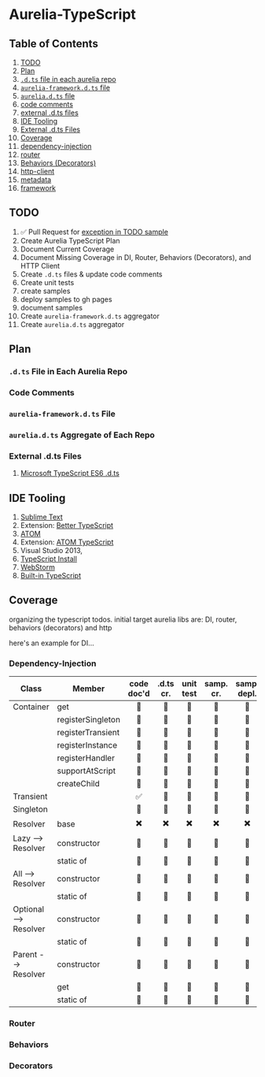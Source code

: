 # Aurelia-TypeScript

## Table of Contents

1. [TODO](https://github.com/cmichaelgraham/aurelia-typescript/blob/master/Aurelia-TypeScript.md#todo)
3. [Plan]()
  1. [`.d.ts` file in each aurelia repo](https://github.com/cmichaelgraham/aurelia-typescript/blob/master/Aurelia-TypeScript.md#dts-file-in-each-aurelia-repo)
  3. [`aurelia-framework.d.ts` file](https://github.com/cmichaelgraham/aurelia-typescript/blob/master/Aurelia-TypeScript.md#aurelia-frameworkdts-file)
  3. [`aurelia.d.ts` file](https://github.com/cmichaelgraham/aurelia-typescript/blob/master/Aurelia-TypeScript.md#aureliadts-aggregate-of-each-repo)
  4. [code comments](https://github.com/cmichaelgraham/aurelia-typescript/blob/master/Aurelia-TypeScript.md#code-comments)
  5. [external .d.ts files](https://github.com/cmichaelgraham/aurelia-typescript/blob/master/Aurelia-TypeScript.md#external-dts-files)
2. [IDE Tooling](https://github.com/cmichaelgraham/aurelia-typescript/blob/master/Aurelia-TypeScript.md#ide-tooling)
2. [External .d.ts Files](https://github.com/cmichaelgraham/aurelia-typescript/blob/master/Aurelia-TypeScript.md#external-dts-files)
2. [Coverage](https://github.com/cmichaelgraham/aurelia-typescript/blob/master/Aurelia-TypeScript.md#coverage)
  1. [dependency-injection](https://github.com/cmichaelgraham/aurelia-typescript/blob/master/Aurelia-TypeScript.md#dependency-injection)
  2. [router](https://github.com/cmichaelgraham/aurelia-typescript/blob/master/Aurelia-TypeScript.md#router)
  3. [Behaviors (Decorators)]()
  4. [http-client]()
  5. [metadata](https://github.com/cmichaelgraham/aurelia-typescript/blob/master/Aurelia-TypeScript.md#Metadata)
  6. [framework]()

## TODO

1. :white_check_mark: Pull Request for [exception in TODO sample](https://github.com/aurelia/templating/issues/34)
1. Create Aurelia TypeScript Plan
2. Document Current Coverage
3. Document Missing Coverage in DI, Router, Behaviors (Decorators), and HTTP Client
4. Create `.d.ts` files & update code comments
5. Create unit tests
6. create samples
7. deploy samples to gh pages
8. document samples
5. Create `aurelia-framework.d.ts` aggregator
6. Create `aurelia.d.ts` aggregator

## Plan

### `.d.ts` File in Each Aurelia Repo

### Code Comments

### `aurelia-framework.d.ts` File

### `aurelia.d.ts` Aggregate of Each Repo

### External .d.ts Files

1. [Microsoft TypeScript ES6 .d.ts](https://github.com/Microsoft/TypeScript/blob/master/bin/lib.es6.d.ts)

## IDE Tooling

1. [Sublime Text](http://www.sublimetext.com/)
  2. Extension: [Better TypeScript](https://github.com/lavrton/sublime-better-typescript)
2. [ATOM](https://atom.io/)
  3. Extension: [ATOM TypeScript](https://atom.io/packages/atom-typescript)
3. Visual Studio 2013, 
  4. [TypeScript Install](http://www.typescriptlang.org/#Download)
4. [WebStorm](https://www.jetbrains.com/webstorm/)
  4. [Built-in TypeScript](https://www.jetbrains.com/webstorm/features/#modern_languages)

## Coverage

organizing the typescript todos.  initial target aurelia libs are: DI, router, behaviors (decorators) and http 

here's an example for DI...

### Dependency-Injection

| Class | Member | code doc'd | .d.ts cr. | unit test | samp. cr. | samp. depl. | samp. doc'd |
| --- | --- | :---: | :---: | :---: | :---: | :---: |  :---: |
| Container | get | :memo: | :memo: | :memo: | :memo: | :memo: | :memo: |
|  | registerSingleton | :memo: | :memo: | :memo: | :memo: | :memo: | :memo: |
|  | registerTransient | :memo: | :memo: | :memo: | :memo: | :memo: | :memo: |
|  | registerInstance | :memo: | :memo: | :memo: | :memo: | :memo: | :memo: |
|  | registerHandler | :memo: | :memo: | :memo: | :memo: | :memo: | :memo: |
|  | supportAtScript | :memo: | :memo: | :memo: | :memo: | :memo: | :memo: |
|  | createChild | :memo: | :memo: | :memo: | :memo: | :memo: | :memo: |
| Transient |  | :white_check_mark: | :memo: | :memo: | :memo: | :memo: | :memo: |
| Singleton |  | :memo: | :memo: | :memo: | :memo: | :memo: | :memo: |
| Resolver | base | :heavy_multiplication_x: | :heavy_multiplication_x: | :heavy_multiplication_x: | :heavy_multiplication_x: | :heavy_multiplication_x: |  :heavy_multiplication_x: |
| Lazy --> Resolver | constructor | :memo: | :memo: | :memo: | :memo: | :memo: | :memo: |
|  | static of | :memo: | :memo: | :memo: | :memo: | :memo: | :memo: |
| All --> Resolver | constructor | :memo: | :memo: | :memo: | :memo: | :memo: | :memo: |
|  | static of | :memo: | :memo: | :memo: | :memo: | :memo: | :memo: |
| Optional --> Resolver | constructor | :memo: | :memo: | :memo: | :memo: | :memo: | :memo: |
|  | static of | :memo: | :memo: | :memo: | :memo: | :memo: | :memo: |
| Parent --> Resolver | constructor | :memo: | :memo: | :memo: | :memo: | :memo: | :memo: |
|  | get | :memo: | :memo: | :memo: | :memo: | :memo: | :memo: |
|  | static of | :memo: | :memo: | :memo: | :memo: | :memo: | :memo: |

### Router

### Behaviors

### Decorators

